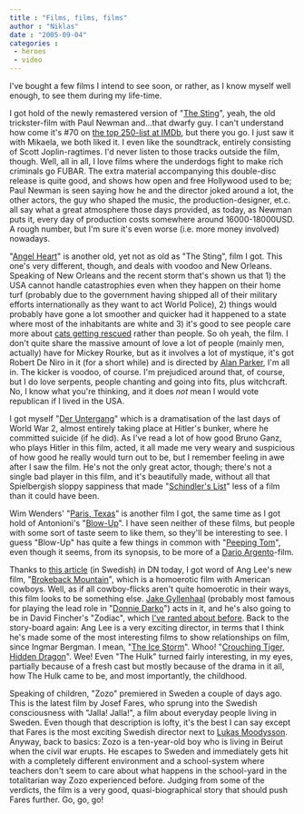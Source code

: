 ```yaml
---
title : "Films, films, films"
author : "Niklas"
date : "2005-09-04"
categories : 
 - heroes
 - video
---
```


I've bought a few films I intend to see soon, or rather, as I know myself well enough, to see them during my life-time.

I got hold of the newly remastered version of "[The Sting](http://www.imdb.com/title/tt0070735)", yeah, the old trickster-film with Paul Newman and...that dwarfy guy. I can't understand how come it's #70 on [the top 250-list at IMDb](http://www.imdb.com/chart/top), but there you go. I just saw it with Mikaela, we both liked it. I even like the soundtrack, entirely consisting of Scott Joplin-ragtimes. I'd never listen to those tracks outside the film, though. Well, all in all, I love films where the underdogs fight to make rich criminals go FUBAR. The extra material accompanying this double-disc release is quite good, and shows how open and free Hollywood used to be; Paul Newman is seen saying how he and the director joked around a lot, the other actors, the guy who shaped the music, the production-designer, et.c. all say what a great atmosphere those days provided, as today, as Newman puts it, every day of production costs somewhere around 16000-18000USD. A rough number, but I'm sure it's even worse (i.e. more money involved) nowadays.

"[Angel Heart](http://www.imdb.com/title/tt0092563)" is another old, yet not as old as "The Sting", film I got. This one's very different, though, and deals with voodoo and New Orleans. Speaking of New Orleans and the recent storm that's shown us that 1) the USA cannot handle catastrophies even when they happen on their home turf (probably due to the government having shipped all of their military efforts internationally as they want to act World Police), 2) things would probably have gone a lot smoother and quicker had it happened to a state where most of the inhabitants are white and 3) it's good to see people care more about [cats getting rescued](http://www.livejournal.com/community/kittypix/6403505.html) rather than people. So oh yeah, the film. I don't quite share the massive amount of love a lot of people (mainly men, actually) have for Mickey Rourke, but as it involves a lot of mystique, it's got Robert De Niro in it (for a short while) and is directed by [Alan Parker](http://www.imdb.com/name/nm0000570), I'm all in. The kicker is voodoo, of course. I'm prejudiced around that, of course, but I do love serpents, people chanting and going into fits, plus witchcraft. No, I know what you're thinking, and it does _not_ mean I would vote republican if I lived in the USA.

I got myself "[Der Untergang](http://www.imdb.com/title/tt0363163)" which is a dramatisation of the last days of World War 2, almost entirely taking place at Hitler's bunker, where he committed suicide (if he did). As I've read a lot of how good Bruno Ganz, who plays Hitler in this film, acted, it all made me very weary and suspicious of how good he really would turn out to be, but I remember feeling in awe after I saw the film. He's not the only great actor, though; there's not a single bad player in this film, and it's beautifully made, without all that Spielbergish sloppy sappiness that made "[Schindler's List](http://www.imdb.com/title/tt0108052)" less of a film than it could have been.

Wim Wenders' "[Paris, Texas](http://www.imdb.com/title/tt0087884)" is another film I got, the same time as I got hold of Antonioni's "[Blow-Up](http://www.imdb.com/title/tt0060176)". I have seen neither of these films, but people with some sort of taste seem to like them, so they'll be interesting to see. I guess "Blow-Up" has quite a few things in common with "[Peeping Tom](http://www.imdb.com/title/tt0054167)", even though it seems, from its synopsis, to be more of a [Dario Argento](http://www.imdb.com/name/nm0000783)\-film.

Thanks to [this article](http://www.dn.se/DNet/jsp/polopoly.jsp?d=1058&a=457315&previousRenderType=6) (in Swedish) in DN today, I got word of Ang Lee's new film, "[Brokeback Mountain](http://www.imdb.com/title/tt0388795)", which is a homoerotic film with American cowboys. Well, as if all cowboy-flicks aren't quite homoerotic in their ways, this film looks to be something else. [Jake Gyllenhaal](http://www.imdb.com/name/nm0350453) (probably most famous for playing the lead role in "[Donnie Darko](http://www.imdb.com/title/tt0246578)") acts in it, and he's also going to be in David Fincher's "Zodiac", which [I've ranted about before](https://niklasblog.com/?p=575). Back to the story-board again: Ang Lee is a very exciting director, in terms that I think he's made some of the most interesting films to show relationships on film, since Ingmar Bergman. I mean, "[The Ice Storm](http://www.imdb.com/title/tt0119349)". Whoo! "[Crouching Tiger, Hidden Dragon](http://www.imdb.com/title/tt0190332)". Wee! Even "The Hulk" turned fairly interesting, in my eyes, partially because of a fresh cast but mostly because of the drama in it all, how The Hulk came to be, and most importantly, the childhood.

Speaking of children, "Zozo" premiered in Sweden a couple of days ago. This is the latest film by Josef Fares, who sprung into the Swedish consciousness with "Jalla! Jalla!", a film about everyday people living in Sweden. Even though that description is lofty, it's the best I can say except that Fares is the most exciting Swedish director next to [Lukas Moodysson](http://www.imdb.com/name/nm0600546). Anyway, back to basics: Zozo is a ten-year-old boy who is living in Beirut when the civil war erupts. He escapes to Sweden and immediately gets hit with a completely different environment and a school-system where teachers don't seem to care about what happens in the school-yard in the totalitarian way Zozo experienced before. Judging from some of the verdicts, the film is a very good, quasi-biographical story that should push Fares further. Go, go, go!
